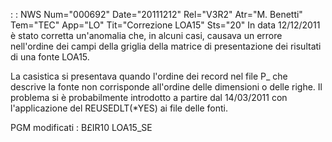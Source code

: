  :  : NWS Num="000692" Date="20111212" Rel="V3R2" Atr="M. Benetti" Tem="TEC" App="LO" Tit="Correzione LOA15" Sts="20"
In data 12/12/2011 è stato corretta un'anomalia che, in alcuni casi, causava un errore nell'ordine
dei campi della griglia della matrice di presentazione dei risultati di una fonte LOA15.

La casistica si presentava quando l'ordine dei record nel file P_ che descrive la fonte non corrisponde all'ordine delle dimensioni o delle righe.
Il problema si è probabilmente introdotto a partire dal 14/03/2011 con l'applicazione del REUSEDLT(*YES) ai file delle fonti.

PGM modificati : 
B£IR10
LOA15_SE
